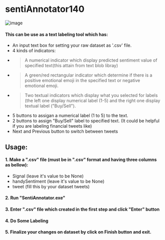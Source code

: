 # sentiAnnotator140
![image](https://user-images.githubusercontent.com/39694920/155466640-335e2fb8-cb85-440e-805b-d1b21468fad7.png)

#### This can be use as a text labeling tool which has:
+ An input text box for setting your raw dataset as '.csv' file. 
+ 4 kinds of indicators:
+ > A numerical indicator which display predicted sentiment value of specified text(this attain from text blob libray)
+ > A green/red rectangular indicator which determine if there is a positive emotional emoji in the specified text or negative emotional emoji.
+ > Two textual indicators which display what you selected for labels (the left one display numerical label (1-5) and the right one display textual label ("Buy/Sell").
+ 5 buttons to assigan a numerical label (1 to 5) to the text.
+ 2 buttons to assign "Buy/Sell" label to specified text. (It could be helpful if you are labeling financial tweets like)
+ Next and Previous button to switch between tweets

## Usage:

#### 1. Make a ".csv" file (must be in ".csv" format and having three columns as bellow):
- Signal (leave it's value to be None)
- handySentiment (leave it's value to be None)
- tweet (fill this by your dataset tweets)

#### 2. Run "SentiAnnotator.exe"
#### 3. Enter ".csv" file which created in the first step and click "Enter" button
#### 4. Do Some Labeling
#### 5. Finalize your changes on dataset by click on Finish button and exit.
